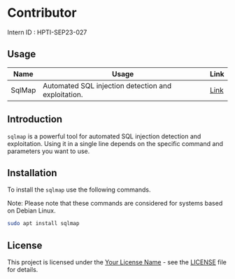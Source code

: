 # Contributor
Intern ID : HPTI-SEP23-027

## Usage

| Name  | Usage  | Link  |
|-------|--------|-------|
| SqlMap | Automated SQL injection detection and exploitation. | [Link](https://www.kali.org/tools/sqlmap/) |


## Introduction

`sqlmap` is a powerful tool for automated SQL injection detection and exploitation. Using it in a single line depends on the specific command and parameters you want to use.

## Installation

To install the `sqlmap` use the following commands.

Note: Please note that these commands are considered for systems based on Debian Linux.

```bash
sudo apt install sqlmap
```

## License

This project is licensed under the [Your License Name](LICENSE) - see the [LICENSE](LICENSE) file for details.